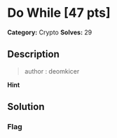 # Do While [47 pts]

**Category:** Crypto
**Solves:** 29

## Description
>author : deomkicer

**Hint**


## Solution

### Flag

